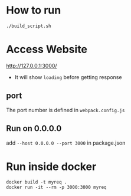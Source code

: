 # How to run
```
./build_script.sh
```

# Access Website
http://127.0.0.1:3000/

* It will show `loading` before getting response

## port
The port number is defined in `webpack.config.js`

## Run on 0.0.0.0
add `--host 0.0.0.0 --port 3000` in package.json

# Run inside docker
```
docker build -t myreq .
docker run -it --rm -p 3000:3000 myreq
```


